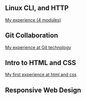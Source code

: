 ## Linux CLI, and HTTP
[My experience (4 modules)](https://github.com/martoff1980/kottans-frontend/tree/main/task_linux_cli)

## Git Collaboration
[My experience at Git technology](https://github.com/martoff1980/kottans-frontend/tree/main/task_git_collaboration)

## Intro to HTML and CSS
[My first experience at html and css](https://github.com/martoff1980/kottans-frontend/tree/main/task_html_css_intro)

## Responsive Web Design
